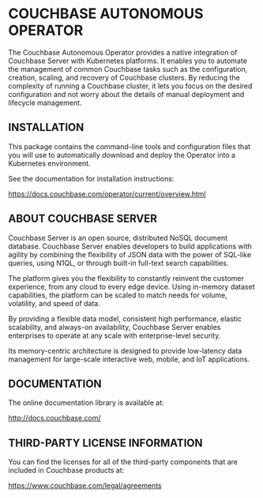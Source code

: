 # COUCHBASE AUTONOMOUS OPERATOR

The Couchbase Autonomous Operator provides a native integration of Couchbase
Server with Kubernetes platforms. It enables you to automate the management of
common Couchbase tasks such as the configuration, creation, scaling, and
recovery of Couchbase clusters. By reducing the complexity of running a
Couchbase cluster, it lets you focus on the desired configuration and not worry
about the details of manual deployment and lifecycle management.


## INSTALLATION

This package contains the command-line tools and configuration files that you
will use to automatically download and deploy the Operator into a Kubernetes
environment.

See the documentation for installation instructions:

https://docs.couchbase.com/operator/current/overview.html


## ABOUT COUCHBASE SERVER

Couchbase Server is an open source, distributed NoSQL document database.
Couchbase Server enables developers to build applications with agility by
combining the flexibility of JSON data with the power of SQL-like queries, using
N1QL, or through built-in full-text search capabilities.

The platform gives you the flexibility to constantly reinvent the customer
experience, from any cloud to every edge device. Using in-memory dataset
capabilities, the platform can be scaled to match needs for volume, volatility,
and speed of data.

By providing a flexible data model, consistent high performance, elastic
scalability, and always-on availability, Couchbase Server enables enterprises to
operate at any scale with enterprise-level security.

Its memory-centric architecture is designed to provide low-latency data
management for large-scale interactive web, mobile, and IoT applications.


## DOCUMENTATION

The online documentation library is available at:

http://docs.couchbase.com/


## THIRD-PARTY LICENSE INFORMATION

You can find the licenses for all of the third-party components that are
included in Couchbase products at:

https://www.couchbase.com/legal/agreements
